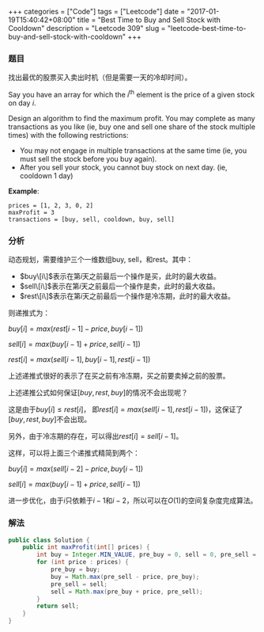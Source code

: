 +++
categories = ["Code"]
tags = ["Leetcode"]
date = "2017-01-19T15:40:42+08:00"
title = "Best Time to Buy and Sell Stock with Cooldown"
description = "Leetcode 309"
slug = "leetcode-best-time-to-buy-and-sell-stock-with-cooldown"
+++

### 题目

找出最优的股票买入卖出时机（但是需要一天的冷却时间）。

Say you have an array for which the $i^\text{th}$ element is the price of a given stock on day $i$.

Design an algorithm to find the maximum profit. You may complete as many transactions as you like (ie, buy one and sell one share of the stock multiple times) with the following restrictions:

* You may not engage in multiple transactions at the same time (ie, you must sell the stock before you buy again).
* After you sell your stock, you cannot buy stock on next day. (ie, cooldown 1 day)

__Example__:

```console
prices = [1, 2, 3, 0, 2]
maxProfit = 3
transactions = [buy, sell, cooldown, buy, sell]
```

### 分析

动态规划，需要维护三个一维数组buy, sell，和rest。其中：

* $buy\[i\]$表示在第$i$天之前最后一个操作是买，此时的最大收益。
* $sell\[i\]$表示在第$i$天之前最后一个操作是卖，此时的最大收益。
* $rest\[i\]$表示在第$i$天之前最后一个操作是冷冻期，此时的最大收益。

则递推式为：

$buy[i]  = max(rest[i-1] - price, buy[i-1])$

$sell[i] = max(buy[i-1] + price, sell[i-1])$

$rest[i] = max(sell[i-1], buy[i-1], rest[i-1])$

上述递推式很好的表示了在买之前有冷冻期，买之前要卖掉之前的股票。

上述递推公式如何保证$[buy, rest, buy]$的情况不会出现呢？

这是由于$buy[i] \le rest[i]$， 即$rest[i] = max(sell[i-1], rest[i-1])$，这保证了$[buy, rest, buy]$不会出现。

另外，由于冷冻期的存在，可以得出$rest[i] = sell[i-1]$。

这样，可以将上面三个递推式精简到两个：

$buy[i]  = max(sell[i-2] - price, buy[i-1])$

$sell[i] = max(buy[i-1] + price, sell[i-1])$

进一步优化，由于$i$只依赖于$i-1$和$i-2$，所以可以在$O(1)$的空间复杂度完成算法。

### 解法

```java
public class Solution {
    public int maxProfit(int[] prices) {
        int buy = Integer.MIN_VALUE, pre_buy = 0, sell = 0, pre_sell = 0;
        for (int price : prices) {
            pre_buy = buy;
            buy = Math.max(pre_sell - price, pre_buy);
            pre_sell = sell;
            sell = Math.max(pre_buy + price, pre_sell);
        }
        return sell;
    }
}
```